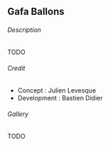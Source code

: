 ## Gafa Ballons

###### Description

TODO

###### Credit

- Concept : Julien Levesque
- Development : Bastien Didier

###### Gallery

TODO